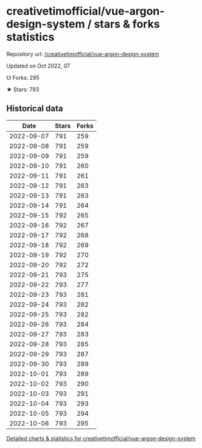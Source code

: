 # creativetimofficial/vue-argon-design-system / stars & forks statistics

Repository url: [/creativetimofficial/vue-argon-design-system](https://github.com/creativetimofficial/vue-argon-design-system)

Updated on Oct 2022, 07

☋ Forks: 295

★ Stars: 793

## Historical data
| Date | Stars | Forks |
|------|-------|-------|
| 2022-09-07 | 791 | 259 | 
| 2022-09-08 | 791 | 259 | 
| 2022-09-09 | 791 | 259 | 
| 2022-09-10 | 791 | 260 | 
| 2022-09-11 | 791 | 261 | 
| 2022-09-12 | 791 | 263 | 
| 2022-09-13 | 791 | 263 | 
| 2022-09-14 | 791 | 264 | 
| 2022-09-15 | 792 | 265 | 
| 2022-09-16 | 792 | 267 | 
| 2022-09-17 | 792 | 268 | 
| 2022-09-18 | 792 | 269 | 
| 2022-09-19 | 792 | 270 | 
| 2022-09-20 | 792 | 272 | 
| 2022-09-21 | 793 | 275 | 
| 2022-09-22 | 793 | 277 | 
| 2022-09-23 | 793 | 281 | 
| 2022-09-24 | 793 | 282 | 
| 2022-09-25 | 793 | 282 | 
| 2022-09-26 | 793 | 284 | 
| 2022-09-27 | 793 | 283 | 
| 2022-09-28 | 793 | 285 | 
| 2022-09-29 | 793 | 287 | 
| 2022-09-30 | 793 | 289 | 
| 2022-10-01 | 793 | 289 | 
| 2022-10-02 | 793 | 290 | 
| 2022-10-03 | 793 | 291 | 
| 2022-10-04 | 793 | 293 | 
| 2022-10-05 | 793 | 294 | 
| 2022-10-06 | 793 | 295 | 


[Detailed charts & statistics for creativetimofficial/vue-argon-design-system](https://reviewgithub.com/rep/creativetimofficial/vue-argon-design-system)
